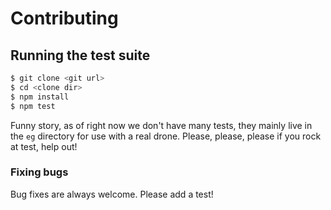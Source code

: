 # Contributing

## Running the test suite

```js
$ git clone <git url>
$ cd <clone dir>
$ npm install
$ npm test
```

Funny story, as of right now we don't have many tests, they mainly live in the
`eg` directory for use with a real drone. Please, please, please if
you rock at test, help out!

### Fixing bugs

Bug fixes are always welcome. Please add a test!
